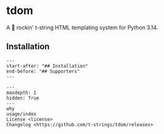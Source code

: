 # tdom

A 🤘 rockin' t-string HTML templating system for Python 3.14.

## Installation

```{include} ../README.md
---
start-after: "## Installation"
end-before: "## Supporters"
---
```

```{toctree}
---
maxdepth: 1
hidden: True
---
why
usage/index
License <license>
Changelog <https://github.com/t-strings/tdom/releases>
```
